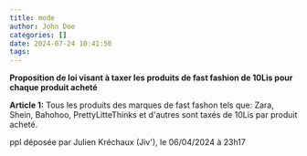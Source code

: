 ```yaml
---
title: mode
author: John Doe
categories: []
date: 2024-07-24 10:41:50
tags:
---
```

**Proposition de loi visant à taxer les produits de fast fashion de 10Lis pour chaque produit acheté**

__Article 1:__ Tous les produits des marques de fast fashon tels que: Zara, Shein, Bahohoo, PrettyLitteThinks et d'autres sont taxés de 10Lis par produit acheté.

ppl déposée par Julien Kréchaux (Jiv'), le 06/04/2024 à 23h17